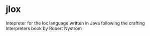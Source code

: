 # jlox

Intepreter for the lox language written in Java following the crafting Interpreters book by Robert Nystrom
